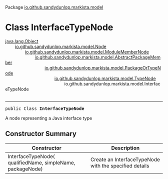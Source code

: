 Package [io.github.sandydunlop.markista.model](index.md)

# Class InterfaceTypeNode
[java.lang.Object](https://docs.oracle.com/en/java/javase/24/docs/api/java.base/java/lang/Object.html)<br/>
        [io.github.sandydunlop.markista.model.Node](Node.md)<br/>
                [io.github.sandydunlop.markista.model.ModuleMemberNode](ModuleMemberNode.md)<br/>
                        [io.github.sandydunlop.markista.model.AbstractPackageMember](AbstractPackageMember.md)<br/>
                                [io.github.sandydunlop.markista.model.PackageOrTypeNode](PackageOrTypeNode.md)<br/>
                                        [io.github.sandydunlop.markista.model.TypeNode](TypeNode.md)<br/>
                                                io.github.sandydunlop.markista.model.InterfaceTypeNode<br/>
<br/>

----

<span style="font-family: monospace;">public Class __InterfaceTypeNode__</span>

A node representing a Java interface type


## Constructor Summary

| Constructor                                                  | Description                                            |
|--------------------------------------------------------------|--------------------------------------------------------|
| InterfaceTypeNode( qualifiedName,  simpleName,  packageNode) | Create an InterfaceTypeNode with the specified details |
